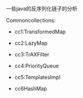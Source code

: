 一些java的反序列化链子的分析

Commoncollections:

- cc1:TransformedMap

- cc2:LazyMap

- cc3:TrAXFilter

- cc4:PriorityQueue

- cc5:TemplatesImpl

- cc6HashMap